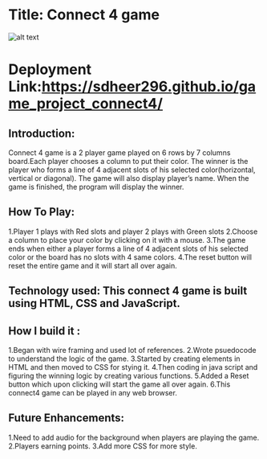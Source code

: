# Title:  Connect 4 game


![alt text](https://webscripts.softpedia.com/screenshots/Matlab-Connect-Four-18314.png)

# Deployment Link:https://sdheer296.github.io/game_project_connect4/


## Introduction:  

Connect 4 game is a 2 player game played on 6 rows by 7 columns board.Each player chooses a column to put their color. The winner is the player who forms a line of 4 adjacent slots of his selected color(horizontal, vertical or diagonal). The game will also display player’s name. When the game is finished, the program will display the winner. 

## How To Play:

1.Player 1 plays with Red slots and player 2 plays with Green slots
2.Choose a column to place your color by clicking on it with a mouse.
3.The game ends when either a player forms a line of 4 adjacent slots of his selected color or the board has no slots with 4 same colors.
4.The reset button will reset the entire game and it will start all over again.

## Technology used: This connect 4 game is built using HTML, CSS and JavaScript.

## How I build it :
1.Began with wire framing and used lot of references.
2.Wrote psuedocode to understand the logic of the game.
3.Started by creating elements in HTML and then moved to CSS for stying it.
4.Then coding in java script and figuring the winning logic by creating various functions.
5.Added a Reset button which upon clicking will start the game all over again.
6.This connect4 game can be played in any web browser.

## Future Enhancements:
1.Need to add audio for the background when players are playing the game.
2.Players earning points.
3.Add more CSS for more style.
